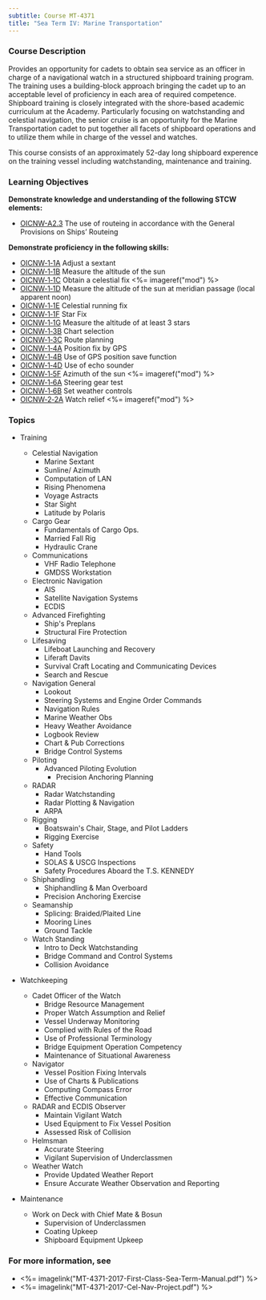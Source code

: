 ```yaml
---
subtitle: Course MT-4371
title: "Sea Term IV: Marine Transportation"
---
```


### Course Description

Provides an opportunity for cadets to obtain sea service as an officer in charge of a navigational watch in a structured shipboard training program. The training uses a building-block approach bringing the cadet up to an acceptable level of proficiency in each area of required competence. Shipboard training is closely integrated with the shore-based academic curriculum at the Academy. Particularly focusing on watchstanding and celestial navigation, the senior cruise is an opportunity for the Marine Transportation cadet to put together all facets of shipboard operations and to utilize them while in charge of the vessel and watches.

This course consists of an approximately 52-day long shipboard experence on the training vessel including watchstanding, maintenance and training.


### Learning Objectives

**Demonstrate knowledge and understanding of the following STCW elements:**

* [OICNW-A2.3](21#OICNW-A2\.3) The use of routeing in accordance with the General Provisions on Ships’ Routeing

**Demonstrate proficiency in the following skills:**

* [OICNW‑1‑1A](OICNW-1-1A) Adjust a sextant
* [OICNW‑1‑1B](OICNW-1-1B) Measure the altitude of the sun
* [OICNW‑1‑1C](OICNW-1-1C) Obtain a celestial fix  <%= imageref("mod") %>
* [OICNW‑1‑1D](OICNW-1-1D) Measure the altitude of the sun at meridian passage (local apparent noon)
* [OICNW‑1‑1E](OICNW-1-1E) Celestial running fix
* [OICNW‑1‑1F](OICNW-1-1F) Star Fix
* [OICNW‑1‑1G](OICNW-1-1G) Measure the altitude of at least 3 stars
* [OICNW‑1‑3B](OICNW-1-3B) Chart selection
* [OICNW‑1‑3C](OICNW-1-3C) Route planning
* [OICNW‑1‑4A](OICNW-1-4A) Position fix by GPS
* [OICNW‑1‑4B](OICNW-1-4B) Use of GPS position save function
* [OICNW‑1‑4D](OICNW-1-4D) Use of echo sounder
* [OICNW‑1‑5F](OICNW-1-5F) Azimuth of the sun <%= imageref("mod") %>
* [OICNW‑1‑6A](OICNW-1-6A) Steering gear test
* [OICNW‑1‑6B](OICNW-1-6B) Set weather controls
* [OICNW‑2‑2A](OICNW-2-2A) Watch relief <%= imageref("mod") %>

### Topics

* Training
	* Celestial Navigation
		* Marine Sextant
		* Sunline/ Azimuth
		* Computation of LAN
		* Rising Phenomena
		* Voyage Astracts
		* Star Sight
		* Latitude by Polaris
	* Cargo Gear
		* Fundamentals of Cargo Ops.
		* Married Fall Rig
		* Hydraulic Crane
	* Communications
		* VHF Radio Telephone
		* GMDSS Workstation
	* Electronic Navigation
		* AIS
		* Satellite Navigation Systems
		* ECDIS
	* Advanced Firefighting
		* Ship's Preplans
		* Structural Fire Protection
	* Lifesaving
		* Lifeboat Launching and Recovery
		* Liferaft Davits
		* Survival Craft Locating and Communicating Devices
		* Search and Rescue		
	* Navigation General
		* Lookout
		* Steering Systems and Engine Order Commands
		* Navigation Rules
		* Marine Weather Obs
		* Heavy Weather Avoidance
		* Logbook Review
		* Chart & Pub Corrections
		* Bridge Control Systems
	* Piloting
		* Advanced Piloting Evolution
			* Precision Anchoring Planning
	* RADAR
		* Radar Watchstanding
		* Radar Plotting & Navigation
		* ARPA
	* Rigging
		* Boatswain's Chair, Stage, and Pilot Ladders
		* Rigging Exercise
	* Safety
		* Hand Tools
		* SOLAS & USCG Inspections
		* Safety Procedures Aboard the T.S. KENNEDY
	* Shiphandling
		* Shiphandling & Man Overboard
		* Precision Anchoring Exercise
	* Seamanship
		* Splicing: Braided/Plaited Line
		* Mooring Lines
		* Ground Tackle
	* Watch Standing
		* Intro to Deck Watchstanding
		* Bridge Command and Control Systems
		* Collision Avoidance

* Watchkeeping
	* Cadet Officer of the Watch
		* Bridge Resource Management
		* Proper Watch Assumption and Relief
		* Vessel Underway Monitoring
		* Complied with Rules of the Road
		* Use of Professional Terminology
		* Bridge Equipment Operation Competency
		* Maintenance of Situational Awareness
	* Navigator
		* Vessel Position Fixing Intervals
		* Use of Charts & Publications
		* Computing Compass Error
		* Effective Communication
	* RADAR and ECDIS Observer
		* Maintain Vigilant Watch
		* Used Equipment to Fix Vessel Position
		* Assessed Risk of Collision
	* Helmsman
		* Accurate Steering
		* Vigilant Supervision of Underclassmen
	* Weather Watch
		* Provide Updated Weather Report
		* Ensure Accurate Weather Observation and Reporting

* Maintenance
	* Work on Deck with Chief Mate & Bosun
		* Supervision of Underclassmen
		* Coating Upkeep
		* Shipboard Equipment Upkeep


### For more information, see 

* <%= imagelink("MT-4371-2017-First-Class-Sea-Term-Manual.pdf") %> 
* <%= imagelink("MT-4371-2017-Cel-Nav-Project.pdf") %> 



